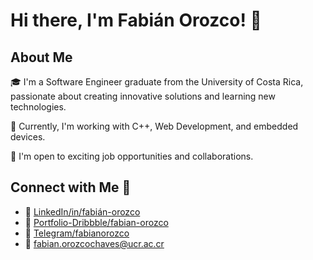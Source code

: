 # Hi there, I'm Fabián Orozco! 👋

## About Me

🎓 I'm a Software Engineer graduate from the University of Costa Rica, passionate about creating innovative solutions and learning new technologies.

🌱 Currently, I'm working with C++, Web Development, and embedded devices.

💼 I'm open to exciting job opportunities and collaborations.

## Connect with Me 🚀

- 💼 [LinkedIn/in/fabián-orozco](https://www.linkedin.com/in/fabi%C3%A1n-orozco-chaves-b042171b1/)
- 🎨 [Portfolio-Dribbble/fabian-orozco](https://dribbble.com/Fabian-Orozco)
- 🎈 [Telegram/fabianorozco](https://t.me/fabianorozco) 
- 📧 <fabian.orozcochaves@ucr.ac.cr>


<!---
Fabian-Orozco/Fabian-Orozco is a ✨ special ✨ repository because its `README.md` (this file) appears on your GitHub profile.
You can click the Preview link to take a look at your changes.
--->
